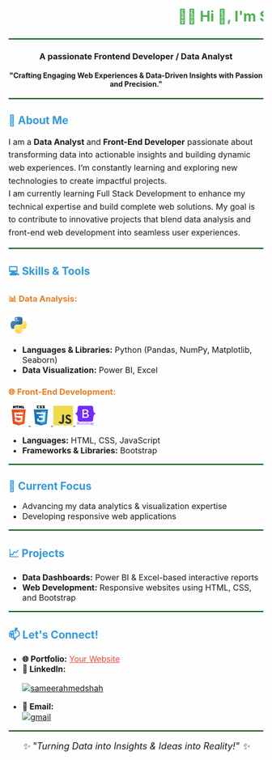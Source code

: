 <h1 style="text-align: center; color: #4CAF50;">
  <marquee>👨‍💻 Hi 👋, I'm Sameer 🚀</marquee>
</h1>
<hr style="border: 1px solid #4CAF50;">

<h3 align="center">A passionate Frontend Developer / Data Analyst</h3>
<h4 align="center">"Crafting Engaging Web Experiences & Data-Driven Insights with Passion and Precision."</h4>
<hr style="border: 1px solid #4CAF50;">

<h2 style="color: #3498db;">🌟 About Me</h2>
<p style="font-size: 16px; line-height: 1.6;">
  I am a <b>Data Analyst</b> and <b>Front-End Developer</b> passionate about transforming data into actionable insights 
  and building dynamic web experiences. I’m constantly learning and exploring new technologies to create impactful projects.
  <br>
I am currently learning Full Stack Development to enhance my technical expertise and build complete web solutions. My goal is to contribute to innovative projects that blend data analysis and front-end web development into seamless user experiences.
</p>

<hr style="border: 1px solid #4CAF50;">

<h2 style="color: #3498db;">💻 Skills & Tools</h2>

<h3 style="color: #e67e22;">📊 Data Analysis:</h3>
<p><a href="https://www.python.org" target="_blank" rel="noreferrer"> <img src="https://raw.githubusercontent.com/devicons/devicon/master/icons/python/python-original.svg" alt="python" width="40" height="40"/> </a> </p>
<ul style="font-size: 16px;">
  <li><b>Languages & Libraries:</b> Python (Pandas, NumPy, Matplotlib, Seaborn)</li>
  <li><b>Data Visualization:</b> Power BI, Excel</li>
</ul>

<h3 style="color: #e67e22;">🌐 Front-End Development:</h3>
<p align="left"> <a href="https://www.w3.org/html/" target="_blank" rel="noreferrer"> <img src="https://raw.githubusercontent.com/devicons/devicon/master/icons/html5/html5-original-wordmark.svg" alt="html5" width="40" height="40"/> </a> 
<a href="https://www.w3schools.com/css/" target="_blank" rel="noreferrer"> <img src="https://raw.githubusercontent.com/devicons/devicon/master/icons/css3/css3-original-wordmark.svg" alt="css3" width="40" height="40"/> </a> 
<a href="https://developer.mozilla.org/en-US/docs/Web/JavaScript" target="_blank" rel="noreferrer"> <img src="https://raw.githubusercontent.com/devicons/devicon/master/icons/javascript/javascript-original.svg" alt="javascript" width="40" height="40"/> </a>
<a href="https://getbootstrap.com" target="_blank" rel="noreferrer"> <img src="https://raw.githubusercontent.com/devicons/devicon/master/icons/bootstrap/bootstrap-plain-wordmark.svg" alt="bootstrap" width="40" height="40"/> </a></p>

<ul style="font-size: 16px;">
  <li><b>Languages:</b> HTML, CSS, JavaScript</li>
  <li><b>Frameworks & Libraries:</b> Bootstrap</li>
</ul>

<hr style="border: 1px solid #4CAF50;">

<h2 style="color: #3498db;">🚀 Current Focus</h2>
<ul style="font-size: 16px;">
  <li>Advancing my data analytics & visualization expertise</li>
  <li>Developing responsive web applications</li>
</ul>

<hr style="border: 1px solid #4CAF50;">

<h2 style="color: #3498db;">📈 Projects</h2>
<ul style="font-size: 16px;">
  <li><b>Data Dashboards:</b> Power BI & Excel-based interactive reports</li>
  <li><b>Web Development:</b> Responsive websites using HTML, CSS, and Bootstrap</li>
</ul>

<hr style="border: 1px solid #4CAF50;">

<h2 style="color: #3498db;">📫 Let's Connect!</h2>
<ul style="font-size: 16px;">
  <li><b>🌐 Portfolio:</b> <a href="#" style="color: #e74c3c;">Your Website</a></li>
  <li><b>💼 LinkedIn:</b> <p align="left">
<a href="https://linkedin.com/in/sameerahmedshah" target="blank"><img align="center" src="https://raw.githubusercontent.com/rahuldkjain/github-profile-readme-generator/master/src/images/icons/Social/linked-in-alt.svg" alt="sameerahmedshah" height="30" width="40" /></a>
</p></li>
  <li><b>📧 Email:</b><br><a href="mailto:businessocolumn21@gmail.com" target="blank"><img align="center" src="https://raw.githubusercontent.com/rahuldkjain/github-profile-readme-generator/master/src/images/icons/Social/medium.svg" alt="gmail" height="30" width="40" /></a></li>
</ul>

<hr style="border: 1px solid #4CAF50;">

<p style="font-size: 18px; text-align: center; font-style: italic;">
  ✨ "Turning Data into Insights & Ideas into Reality!" ✨
</p>
